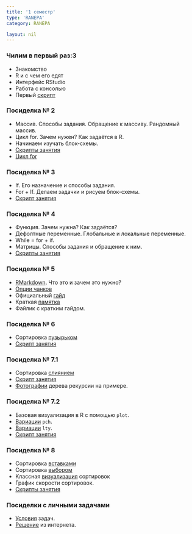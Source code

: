 ```yaml
---
title: '1 семестр'
type: 'RANEPA'
category: RANEPA

layout: nil
---
```


### Чилим в первый раз:3

* Знакомство
* R и с чем его едят
* Интерфейс RStudio
* Работа с консолью
* Первый [скрипт](https://github.com/ahmedushka7/R/blob/master/docs/scripts/semester_1/posidelka1.zip?raw=true)

### Посиделка № 2

* Массив. Cпособы задания. Обращение к массиву. Рандомный массив.
* Цикл for. Зачем нужен? Как задаётся в R.
* Начинаем изучать блок-схемы.
* [Скрипты занятия](https://github.com/ahmedushka7/R/blob/master/docs/scripts/semester_1/posidelka2.zip?raw=true)
* [Цикл for](https://github.com/ahmedushka7/R/blob/master/docs/_includes/for.jpg)

### Посиделка № 3

* If. Его назначение и способы задания.
* For + If. Делаем задачки и рисуем блок-схемы.
* [Скрипт занятия](https://github.com/ahmedushka7/R/blob/master/docs/scripts/semester_1/posidelka3.zip?raw=true)

### Посиделка № 4

* Функция. Зачем нужна? Как задаётся?
* Дефолтные переменные. Глобальные и локальные переменные.
* While = for + if.
* Матрицы. Способы задания и обращение к ним.
* [Скрипты занятия](https://github.com/ahmedushka7/R/blob/master/docs/scripts/semester_1/posidelka4.zip?raw=true)

### Посиделка № 5 

* [RMarkdown](https://rmarkdown.rstudio.com/). Что это и зачем это нужно?
* [Опции чанков](https://yihui.name/knitr/options/)
* Официальный [гайд](https://bookdown.org/yihui/rmarkdown/r-code.html)
* Краткая [памятка](https://github.com/ahmedushka7/R/raw/master/docs/scripts/hse_data_analysis/sem_5/rmarkdown.pdf)
* Файлик с кратким гайдом.

### Посиделка № 6
* Сортировка [пузырьком](https://ru.wikipedia.org/wiki/%D0%A1%D0%BE%D1%80%D1%82%D0%B8%D1%80%D0%BE%D0%B2%D0%BA%D0%B0_%D0%BF%D1%83%D0%B7%D1%8B%D1%80%D1%8C%D0%BA%D0%BE%D0%BC)
* [Скрипт занятия](https://github.com/ahmedushka7/R/blob/master/docs/scripts/semester_1/posidelka6.zip?raw=true)

### Посиделка № 7.1
* Сортировка [слиянием](https://neerc.ifmo.ru/wiki/index.php?title=%D0%A1%D0%BE%D1%80%D1%82%D0%B8%D1%80%D0%BE%D0%B2%D0%BA%D0%B0_%D1%81%D0%BB%D0%B8%D1%8F%D0%BD%D0%B8%D0%B5%D0%BC)
* [Скрипт занятия](https://github.com/ahmedushka7/R/blob/master/docs/scripts/semester_1/posidelka7_1.zip?raw=true)
* [Фотографии](https://github.com/ahmedushka7/R/raw/master/docs/_includes/sort_merge.zip) дерева рекурсии на примере. 

### Посиделка № 7.2
* Базовая визуализация в R c помощью `plot`.
* [Вариации](https://github.com/ahmedushka7/R/blob/master/docs/_includes/pch.png) `pch`.
* [Вариации](https://github.com/ahmedushka7/R/blob/master/docs/_includes/lty.png) `lty`.
* [Скрипт занятия](https://github.com/ahmedushka7/R/blob/master/docs/scripts/semester_1/posidelka7_2.zip?raw=true)

### Посиделка № 8
* Сортировка [вставками](https://ru.wikipedia.org/wiki/%D0%A1%D0%BE%D1%80%D1%82%D0%B8%D1%80%D0%BE%D0%B2%D0%BA%D0%B0_%D0%B2%D1%81%D1%82%D0%B0%D0%B2%D0%BA%D0%B0%D0%BC%D0%B8)
* Сортировка [выбором](https://ru.wikipedia.org/wiki/%D0%A1%D0%BE%D1%80%D1%82%D0%B8%D1%80%D0%BE%D0%B2%D0%BA%D0%B0_%D0%B2%D1%8B%D0%B1%D0%BE%D1%80%D0%BE%D0%BC)
* Классная [визуализация](https://www.youtube.com/watch?v=Gnp8G1_kO3I) сортировок
* График скорости сортировок.
* [Скрипты занятия](https://github.com/ahmedushka7/R/blob/master/docs/scripts/semester_1/posidelka8.zip?raw=true)

### Посиделки с личными задачами
* [Условия](https://github.com/ahmedushka7/R/raw/master/docs/_includes/lz.pdf) задач.
* [Решение](http://algolist.manual.ru/olimp/sor_sol.php#a1) из интернета.
